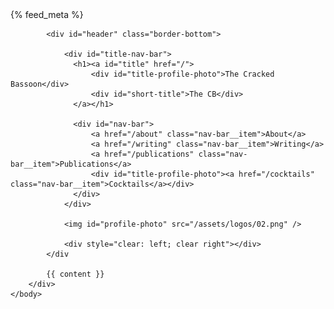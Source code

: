 <!doctype html>
<html lang="{{ page.lang | default: site.lang | default: "en" }}">
    <head>
        <meta http-equiv="Content-Type" content="text/html; charset=UTF-8">
        <meta name="viewport" content="width=device-width">
        <link rel="canonical" href="{{ site.url }}{{ page.url }}" />
        <link rel="shortcut icon" type="image/png" href="{{ "/favicon.png" | relative_url }}"/>
        <link rel="stylesheet" type="text/css" href="{{ "/assets/index.css" | relative_url }}">
        <title>{{ site.title | escape }}</title>
        {% feed_meta %}
        <style>
          @media (max-width:600px) {
            img#profile-photo {
              display: none;
            }
          }
        </style>
    </head>
    <body>
        <div id="main-container">

            <div id="header" class="border-bottom">

                <div id="title-nav-bar">
                  <h1><a id="title" href="/">
                      <div id="title-profile-photo">The Cracked Bassoon</div>
                      <div id="short-title">The CB</div>
                  </a></h1>

                  <div id="nav-bar">
                      <a href="/about" class="nav-bar__item">About</a>
                      <a href="/writing" class="nav-bar__item">Writing</a>
                      <a href="/publications" class="nav-bar__item">Publications</a>
                      <div id="title-profile-photo"><a href="/cocktails" class="nav-bar__item">Cocktails</a></div>
                  </div>
                </div>

                <img id="profile-photo" src="/assets/logos/02.png" />

                <div style="clear: left; clear right"></div>
            </div

            {{ content }}
        </div>
    </body>
</html>
